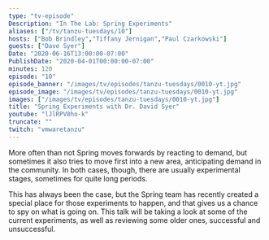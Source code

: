 ```yaml
---
type: "tv-episode"
Description: "In The Lab: Spring Experiments"
aliases: ["/tv/tanzu-tuesdays/10"]
hosts: ["Bob Brindley","Tiffany Jernigan","Paul Czarkowski"]
guests: ["Dave Syer"]
Date: "2020-06-16T13:00:00-07:00"
PublishDate: "2020-04-01T00:00:00-07:00"
minutes: 120
episode: "10"
episode_banner: "/images/tv/episodes/tanzu-tuesdays/0010-yt.jpg"
episode_image: "/images/tv/episodes/tanzu-tuesdays/0010-yt.jpg"
images: ["/images/tv/episodes/tanzu-tuesdays/0010-yt.jpg"]
title: "Spring Experiments with Dr. David Syer"
youtube: "lJlRPV8ho-k"
truncate: ""
twitch: "vmwaretanzu"
---
```


More often than not Spring moves forwards by reacting to demand, but sometimes it also tries to move first into a new area, anticipating demand in the community. In both cases, though, there are usually experimental stages, sometimes for quite long periods.

This has always been the case, but the Spring team has recently created a special place for those experiments to happen, and that gives us a chance to spy on what is going on. This talk will be taking a look at some of the current experiments, as well as reviewing some older ones, successful and unsuccessful.
